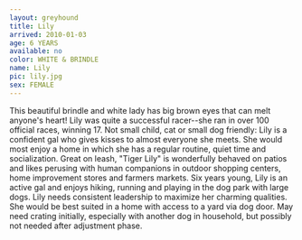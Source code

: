 ```yaml
---
layout: greyhound
title: Lily
arrived: 2010-01-03
age: 6 YEARS
available: no
color: WHITE & BRINDLE
name: Lily
pic: lily.jpg
sex: FEMALE
---
```


This beautiful brindle and white lady has big brown eyes that can melt anyone's heart!  Lily was quite a successful
racer--she ran in over 100 official races, winning 17.  Not small child, cat or small dog friendly: Lily is a confident
gal who gives kisses to almost everyone she meets.  She would most enjoy a home in which she has a regular routine,
quiet time and socialization.  Great on leash, "Tiger Lily" is wonderfully behaved on patios and likes perusing with
human companions in outdoor shopping centers, home improvement stores and farmers markets.  Six years young, Lily is an
active gal and enjoys hiking, running and playing in the dog park with large dogs.  Lily needs consistent leadership to
maximize her charming qualities. She would be best suited in a home with access to a yard via dog door. May need crating
initially, especially with another dog in household, but possibly not needed after adjustment phase.
